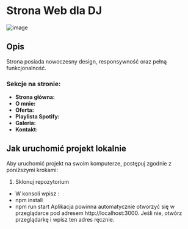 # Strona Web dla DJ

![image](https://github.com/Bartufil1/WebDj/assets/104689537/2916a5c8-88d3-41a1-ac3f-42d2e3d04e9b)

## Opis
Strona posiada nowoczesny design, responsywność oraz pełną funkcjonalność.

### Sekcje na stronie:
- **Strona główna:** 
- **O mnie:** 
- **Oferta:**
- **Playlista Spotify:** 
- **Galeria:**
- **Kontakt:** 

## Jak uruchomić projekt lokalnie
Aby uruchomić projekt na swoim komputerze, postępuj zgodnie z poniższymi krokami:
1. Sklonuj repozytorium
- W konsoli wpisz :
- npm install
- npm run start
Aplikacja powinna automatycznie otworzyć się w przeglądarce pod adresem http://localhost:3000. Jeśli nie, otwórz przeglądarkę i wpisz ten adres ręcznie.
